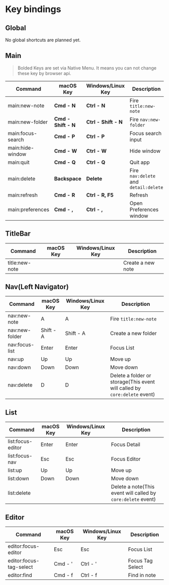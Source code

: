 # Key bindings

## Global

No global shortcuts are planned yet.

## Main

> Bolded Keys are set via Native Menu. It means you can not change these key by browser api.

Command             | macOS Key           | Windows/Linux Key    | Description
--------------------|---------------------|----------------------|-------------
main:new-note       | **Cmd - N**         | **Ctrl - N**         | Fire `title:new-note`
main:new-folder     | **Cmd - Shift - N** | **Ctrl - Shift - N** | Fire `nav:new-folder`
main:focus-search   | **Cmd - P**         | **Ctrl - P**         | Focus search input
main:hide-window    | **Cmd - W**         | **Ctrl - W**         | Hide window
main:quit           | **Cmd - Q**         | **Ctrl - Q**         | Quit app
main:delete         | **Backspace**       | **Delete**           | Fire `nav:delete` and `detail:delete`
main:refresh        | **Cmd - R**         | **Ctrl - R, F5**     | Refresh
main:preferences    | **Cmd - ,**         | **Ctrl - ,**         | Open Preferences window

## TitleBar

Command             | macOS Key          | Windows/Linux Key | Description
--------------------|--------------------|-------------------|-------------
title:new-note      |                    |                   | Create a new note

## Nav(Left Navigator)

Command             | macOS Key          | Windows/Linux Key | Description
--------------------|--------------------|-------------------|-------------
nav:new-note        | A                  | A                 | Fire `title:new-note`
nav:new-folder      | Shift - A          | Shift - A         | Create a new folder
nav:focus-list      | Enter              | Enter             | Focus List
nav:up              | Up                 | Up                | Move up
nav:down            | Down               | Down              | Move down
nav:delete          | D                  | D                 | Delete a folder or storage(This event will called by `core:delete` event)


## List

Command             | macOS Key          | Windows/Linux Key | Description
--------------------|--------------------|-------------------|-------------
list:focus-editor   | Enter              | Enter             | Focus Detail
list:focus-nav      | Esc                | Esc               | Focus Editor
list:up             | Up                 | Up                | Move up
list:down           | Down               | Down              | Move down
list:delete         |                    |                   | Delete a note(This event will called by `core:delete` event)

## Editor

Command                 | macOS Key          | Windows/Linux Key | Description
------------------------|--------------------|-------------------|-------------
editor:focus-editor     | Esc                | Esc               | Focus List
editor:focus-tag-select | Cmd - '            | Ctrl - '          | Focus Tag Select
editor:find             | Cmd - f            | Ctrl - f          | Find in note
